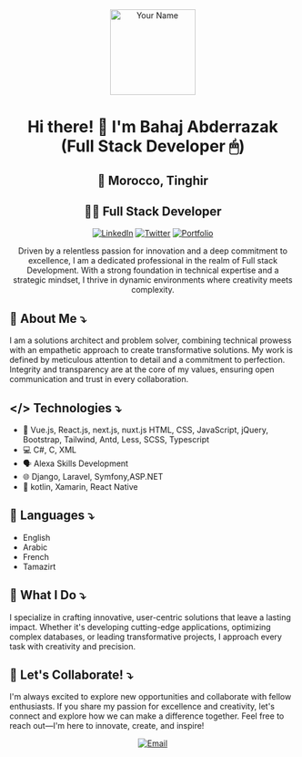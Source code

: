 <div align="center">
  <img src="https://avatars.githubusercontent.com/u/103391379" alt="Your Name" width="150px">

# Hi there! 👋 I'm Bahaj Abderrazak (Full Stack Developer 🖱)

## 📍 Morocco, Tinghir
## 👨‍💻 Full Stack Developer

[![LinkedIn](https://img.shields.io/badge/LinkedIn-Connect-blue?logo=linkedin&style=flat-square&logoColor=white)](https://www.linkedin.com/in/abderrazak-bahaj/)
[![Twitter](https://img.shields.io/badge/Twitter-Follow-1DA1F2?logo=twitter&style=flat-square&logoColor=white)](https://twitter.com/#/)
[![Portfolio](https://img.shields.io/badge/Portfolio-Visit-ff69b4?style=flat-square&logo=portfolio&logoColor=white)](https://github.com/abderrazak-bahaj.github.io)

Driven by a relentless passion for innovation and a deep commitment to excellence, I am a dedicated professional in the realm of Full stack Development. With a strong foundation in technical expertise and a strategic mindset, I thrive in dynamic environments where creativity meets complexity.

</div>

## 🚀 About Me ⤵

I am a solutions architect and problem solver, combining technical prowess with an empathetic approach to create transformative solutions. My work is defined by meticulous attention to detail and a commitment to perfection. Integrity and transparency are at the core of my values, ensuring open communication and trust in every collaboration.


## </> Technologies ⤵

- 🌟 Vue.js, React.js, next.js, nuxt.js HTML, CSS, JavaScript, jQuery, Bootstrap, Tailwind, Antd, Less, SCSS, Typescript
- 💻 C#, C, XML
- 🗣️ Alexa Skills Development
- 🌐  Django, Laravel, Symfony,ASP.NET
- 📱 kotlin, Xamarin, React Native

## 💬 Languages ⤵

- English
- Arabic
- French
- Tamazirt

  
## 🏹 What I Do ⤵

I specialize in crafting innovative, user-centric solutions that leave a lasting impact. Whether it's developing cutting-edge applications, optimizing complex databases, or leading transformative projects, I approach every task with creativity and precision.

## 🤝 Let's Collaborate! ⤵

I'm always excited to explore new opportunities and collaborate with fellow enthusiasts. If you share my passion for excellence and creativity, let's connect and explore how we can make a difference together. Feel free to reach out—I'm here to innovate, create, and inspire!

<div align="center">
  <a href="mailto:bahaj.abderrazak@gmail.com"><img src="https://img.shields.io/badge/Email-Contact%20Me-D14836?style=flat-square&logo=gmail&logoColor=white" alt="Email"></a>
</div>
